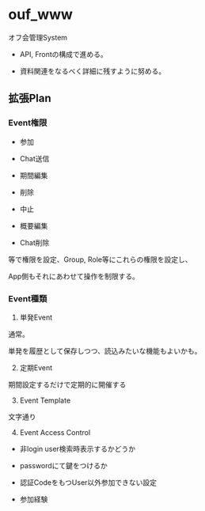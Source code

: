 # ouf_www

オフ会管理System

* API, Frontの構成で進める。

* 資料関連をなるべく詳細に残すように努める。

## 拡張Plan

### Event権限

* 参加

* Chat送信

* 期間編集

* 削除

* 中止

* 概要編集

* Chat削除

等で権限を設定、Group, Role等にこれらの権限を設定し、

App側もそれにあわせて操作を制限する。

### Event種類

1. 単発Event

通常。

単発を履歴として保存しつつ、読込みたいな機能もよいかも。

2. 定期Event

期間設定するだけで定期的に開催する

3. Event Template

文字通り

4. Event Access Control

* 非login user検索時表示するかどうか

* passwordにて鍵をつけるか

* 認証CodeをもつUser以外参加できない設定

* 参加経験
